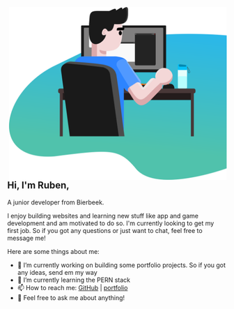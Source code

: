<img src="bureau3000.png" align="right" width="500" />

## Hi, I'm Ruben,
A junior developer from Bierbeek. 

I enjoy building websites and learning new stuff like app and game development and am motivated to do so.
I'm currently looking to get my first job. So if you got any questions or just want to chat, feel free to message me!

Here are some things about me:

- 🔭 I’m currently working on building some portfolio projects. So if you got any ideas, send em my way
- 🌱 I’m currently learning the PERN stack
- 📫 How to reach me: [GitHub](http://github.com/Ruben-Winant) | [portfolio](https://ruben-winant.github.io/portfolio/)
- 💬 Feel free to ask me about anything!

